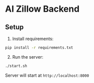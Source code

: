 # AI Zillow Backend

## Setup

1. Install requirements:
```bash
pip install -r requirements.txt
```

2. Run the server:
```bash
./start.sh
```

Server will start at `http://localhost:8000`
